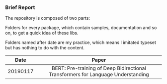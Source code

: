 
### Brief Report

The repository is composed of two parts:

Folders for every package, which contain samples, documentation and so on, to get a quick idea of these libs.

Folders named after date are my practice, which means I imitated typeset but has nothing to do with the content.

| Date | Paper |
|:--:|:--:|
| 20190117 | BERT: Pre-training of Deep Bidirectional Transformers for Language Understanding 

